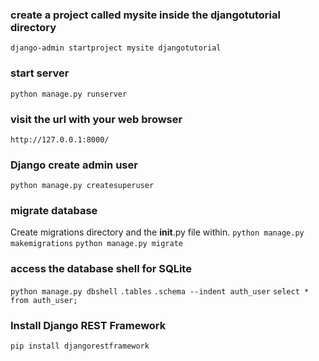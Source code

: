 ### create a project called mysite inside the djangotutorial directory
`django-admin startproject mysite djangotutorial`

### start server
`python manage.py runserver`

### visit the url with your web browser
`http://127.0.0.1:8000/`

### Django create admin user
`python manage.py createsuperuser`

### migrate database
Create migrations directory and the __init__.py file within.
`python manage.py makemigrations`
`python manage.py migrate`

### access the database shell for SQLite
`python manage.py dbshell`
`.tables`
`.schema --indent auth_user`
`select * from auth_user;`

### Install Django REST Framework
`pip install djangorestframework`